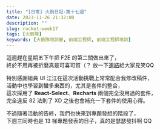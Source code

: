 ```yaml
---
title: "[日常] 火箭日記-第十七週"
date: 2023-11-26 21:32:00
description: ""
slug: rocket-week17
tags: [火箭隊]
keywords: [火箭隊培訓營, 前端工程師, 前端工程師培訓]
---
```


這週趕在星期五下午把 F2E 的第二關做出來了，  
終於不用再被折磨真是可喜可賀（？
放一下[連結](https://penspulse326.github.io/F2E2023-2/)給大家見笑QQ

特別感謝組員 UI 江江在這次活動挑戰上常常配合我修改稿件，  
活動中也學習到蠻多東西的，尤其是套件的整合，  
這次採用了 **React-Select**、**Recharts** 兩個完全沒用過的套件，  
完全違反 82 法則了 XD 之後也會補充一下套件的使用心得。

不過隨著活動的告終，我們也快來到專題發想的階段了，  
下週三同時也是 13 梯專題發表的日子，真的是瑟瑟發抖啊 QQ
